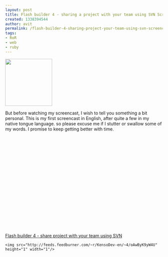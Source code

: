 ```yaml
---
layout: post
title: Flash builder 4 - sharing a project with your team using SVN Screencast
created: 1338394544
author: avit
permalink: /flash-builder-4-sharing-project-your-team-using-svn-screencast
tags:
- RoR
- web
- ruby
---
```

<a href='http://www.kensodev.com/2010/05/24/flash-builder-4-sharing-a-project-with-your-team-using-svn-screencast/flash-builder-4/' rel='attachment wp-att-450'><img alt='' class='alignleft size-thumbnail wp-image-450' height='150' src='http://www.kensodev.com/wp-content/uploads/2010/05/Flash-Builder-4-150x150.png' title='Flash Builder 4' width='150' /></a>
<p>But before watching my screencast, I wish to tell you something a bit personal. This is my first screencast in English, after quite a few in my native tongue language. so please excuse me if I stutter or swallow some of my words. I promise to keep getting better with time.</p>
<!--more--><object classid='clsid:d27cdb6e-ae6d-11cf-96b8-444553540000' codebase='http://download.macromedia.com/pub/shockwave/cabs/flash/swflash.cab#version=6,0,40,0' height='309' width='550'><param name='allowfullscreen' value='true' /><param name='allowscriptaccess' value='always' /><param name='src' value='http://vimeo.com/moogaloop.swf?clip_id=11974122&server=vimeo.com&show_title=1&show_byline=1&show_portrait=0&color=00ADEF&fullscreen=1' /><embed allowfullscreen='true' allowscriptaccess='always' height='309' src='http://vimeo.com/moogaloop.swf?clip_id=11974122&server=vimeo.com&show_title=1&show_byline=1&show_portrait=0&color=00ADEF&fullscreen=1' type='application/x-shockwave-flash' width='550' /></object><a href='http://vimeo.com/11974122'>Flash builder 4 - share project with your team using SVN</a>
      
    <img src="http://feeds.feedburner.com/~r/KensoDev-en/~4/oAwByK9yW4U" height="1" width="1"/>
